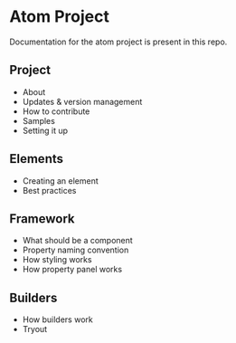 # Atom Project
Documentation for the atom project is present in this repo.

## Project
* About
* Updates & version management
* How to contribute
* Samples
* Setting it up

## Elements
* Creating an element
* Best practices

## Framework
* What should be a component
* Property naming convention
* How styling works
* How property panel works

## Builders
* How builders work
* Tryout
